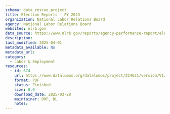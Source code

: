 ```yaml
---
schema: data_rescue_project 
title: Election Reports - FY 2023
organization: National Labor Relations Board
agency: National Labor Relations Board
websites: nlrb.gov
data_source: https://www.nlrb.gov/reports/agency-performance-report/election-reports/election-reports-fy-2023
description: 
last_modified: 2025-04-01
metadata_available: No
metadata_url: 
category:
  - Labor & Employment 
resources:
  - id: 674
    url: https://www.datalumos.org/datalumos/project/224621/version/V1/view
    format: PDF
    status: Finished
    size: 0.0
    download_date: 2025-03-28
    maintainer: DRP, DL
    notes: 
---
```

